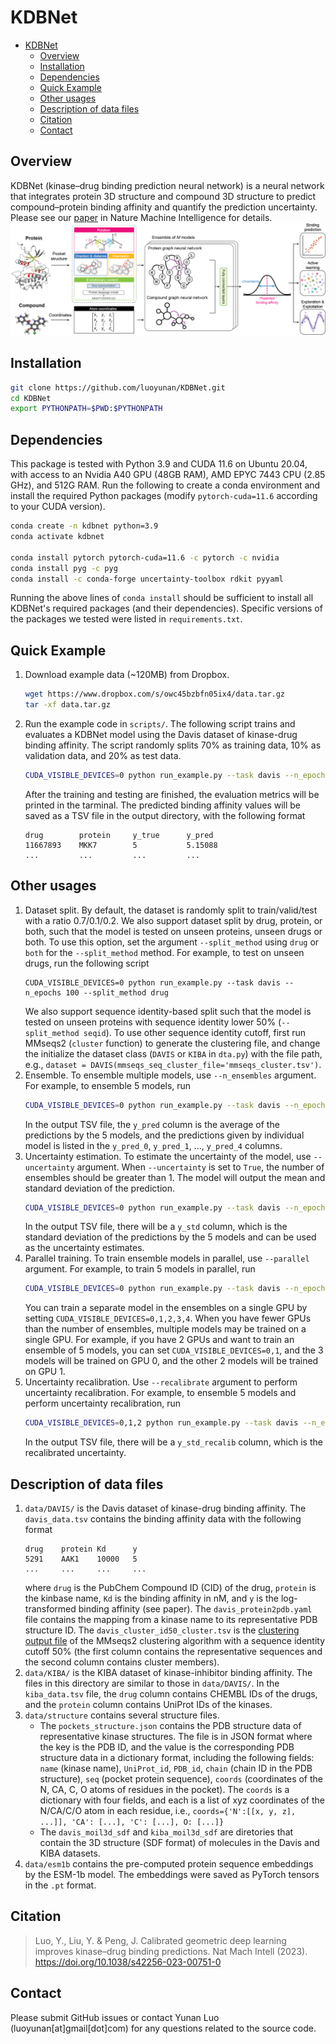 # KDBNet
- [KDBNet](#kdbnet)
  - [Overview](#overview)
  - [Installation](#installation)
  - [Dependencies](#dependencies)
  - [Quick Example](#quick-example)
  - [Other usages](#other-usages)
  - [Description of data files](#description-of-data-files)
  - [Citation](#citation)
  - [Contact](#contact)

## Overview
KDBNet (kinase–drug binding prediction neural network) is a neural network that integrates protein 3D structure and compound 3D structure to predict compound–protein binding affinity and quantify the prediction uncertainty. Please see our [paper](https://rdcu.be/dqpHa) in Nature Machine Intelligence for details.
![KDBNet](doc/overview.png)
## Installation
```bash
git clone https://github.com/luoyunan/KDBNet.git
cd KDBNet
export PYTHONPATH=$PWD:$PYTHONPATH
```
## Dependencies
This package is tested with Python 3.9 and CUDA 11.6 on Ubuntu 20.04, with access to an Nvidia A40 GPU (48GB RAM), AMD EPYC 7443 CPU (2.85 GHz), and 512G RAM. Run the following to create a conda environment and install the required Python packages (modify `pytorch-cuda=11.6` according to your CUDA version). 
```bash
conda create -n kdbnet python=3.9
conda activate kdbnet

conda install pytorch pytorch-cuda=11.6 -c pytorch -c nvidia
conda install pyg -c pyg
conda install -c conda-forge uncertainty-toolbox rdkit pyyaml
```
Running the above lines of `conda install` should be sufficient to install all  KDBNet's required packages (and their dependencies). Specific versions of the packages we tested were listed in `requirements.txt`.
## Quick Example
1. Download example data (~120MB) from Dropbox.
    ```bash
    wget https://www.dropbox.com/s/owc45bzbfn05ix4/data.tar.gz
    tar -xf data.tar.gz
    ```
2. Run the example code in `scripts/`. The following script trains and evaluates a KDBNet model using the Davis dataset of kinase-drug binding affinity. The script randomly splits 70% as training data, 10% as validation data, and 20% as test data.
    ```bash
    CUDA_VISIBLE_DEVICES=0 python run_example.py --task davis --n_epochs 100 --output_dir ../output/davis --save_prediction
    ```
    After the training and testing are finished, the evaluation metrics will be printed in the tarminal. The predicted binding affinity values will be saved as a TSV file in the output directory, with the following format
    ```
    drug	    protein	    y_true	    y_pred
    11667893	MKK7	    5	        5.15088
    ...         ...         ...         ...
    ```
## Other usages
1. Dataset split. By default, the dataset is randomly split to train/valid/test with a ratio 0.7/0.1/0.2. We also support dataset split by drug, protein, or both, such that the model is tested on unseen proteins, unseen drugs or both. To use this option, set the argument `--split_method` using `drug` or `both` for the `--split_method` method. For example, to test on unseen drugs, run the following script
    ```
    CUDA_VISIBLE_DEVICES=0 python run_example.py --task davis --n_epochs 100 --split_method drug
    ```
    We also support sequence identity-based split such that the model is tested on unseen proteins with sequence identity lower 50% (`--split_method seqid`). To use other sequence identity cutoff, first run MMseqs2 (`cluster` function) to generate the clustering file, and change the initialize the dataset class (`DAVIS` or `KIBA` in `dta.py`) with the file path, e.g., `dataset = DAVIS(mmseqs_seq_cluster_file='mmseqs_cluster.tsv')`.
2. Ensemble. To ensemble multiple models, use `--n_ensembles` argument. For example, to ensemble 5 models, run
    ```bash
    CUDA_VISIBLE_DEVICES=0 python run_example.py --task davis --n_epochs 100 --n_ensembles 5 --output_dir ../output/davis_ens --save_prediction
    ```
    In the output TSV file, the `y_pred` column is the average of the predictions by the 5 models, and the predictions given by individual model is listed in the `y_pred_0`, `y_pred_1`, ..., `y_pred_4` columns.
3. Uncertainty estimation. To estimate the uncertainty of the model, use `--uncertainty` argument. When `--uncertainty` is set to `True`, the number of ensembles should be greater than 1. The model will output the mean and standard deviation of the prediction.
    ```bash
    CUDA_VISIBLE_DEVICES=0 python run_example.py --task davis --n_epochs 100 --n_ensembles 5 --uncertainty --output_dir ../output/davis_unc --save_prediction
    ```
    In the output TSV file, there will be a `y_std` column, which is the standard deviation of the predictions by the 5 models and can be used as the uncertainty estimates.
4. Parallel training. To train ensemble models in parallel, use `--parallel` argument. For example, to train 5 models in parallel, run
    ```bash
    CUDA_VISIBLE_DEVICES=0 python run_example.py --task davis --n_epochs 100 --n_ensembles 5 --uncertainty --parallel
    ```
    You can train a separate model in the ensembles on a single GPU by setting `CUDA_VISIBLE_DEVICES=0,1,2,3,4`. When you have fewer GPUs than the number of ensembles, multiple models may be trained on a single GPU. For example, if you have 2 GPUs and want to train an ensemble of 5 models, you can set `CUDA_VISIBLE_DEVICES=0,1`, and the 3 models will be trained on GPU 0, and the other 2 models will be trained on GPU 1.
5. Uncertainty recalibration. Use `--recalibrate` argument to perform uncertainty recalibration. For example, to ensemble 5 models and perform uncertainty recalibration, run
    ```bash
    CUDA_VISIBLE_DEVICES=0,1,2 python run_example.py --task davis --n_epochs 100 --n_ensembles 5 --uncertainty --parallel --recalibrate --output_dir ../output/davis_recal --save_prediction
    ```
    In the output TSV file, there will be a `y_std_recalib` column, which is the recalibrated uncertainty.

## Description of data files
1. `data/DAVIS/` is the Davis dataset of kinase-drug binding affinity. The `davis_data.tsv` contains the binding affinity data with the following format
    ```
    drug	protein	Kd	    y
    5291	AAK1	10000	5
    ...     ...     ...     ...
    ```
    where `drug` is the PubChem Compound ID (CID) of the drug, `protein` is the kinbase name, `Kd` is the binding affinity in nM, and `y` is the log-transformed binding affinity (see paper). The `davis_protein2pdb.yaml` file contains the mapping from a kinase name to its representative PDB structure ID. The `davis_cluster_id50_cluster.tsv` is the [clustering output file](https://github.com/soedinglab/MMseqs2/wiki#cluster-tsv-format) of the MMseqs2 clustering algorithm with a sequence identity cutoff 50% (the first column contains the representative sequences and the second column contains cluster members).
2. `data/KIBA/` is the KIBA dataset of kinase-inhibitor binding affinity. The files in this directory are similar to those in `data/DAVIS/`. In the `kiba_data.tsv` file, the `drug` column contains CHEMBL IDs of the drugs, and the `protein` column contains UniProt IDs of the kinases.
3. `data/structure` contains several structure files. 
    - The `pockets_structure.json` contains the PDB structure data of representative kinase structures. The file is in JSON format where the key is the PDB ID, and the value is the corresponding PDB structure data in a dictionary format, including the following fields: `name` (kinase name), `UniProt_id`, `PDB_id`, `chain` (chain ID in the PDB structure), `seq` (pocket protein sequence), `coords` (coordinates of the N, CA, C, O atoms of residues in the pocket). The `coords` is a dictionary with four fields, and each is a list of xyz coordinates of the N/CA/C/O atom in each residue, i.e., `coords={'N':[[x, y, z], ...]], 'CA': [...], 'C': [...], O: [...]}`
    - The `davis_moil3d_sdf` and `kiba_moil3d_sdf` are diretories that contain the 3D structure (SDF format) of molecules in the Davis and KIBA datasets.
4. `data/esm1b` contains the pre-computed protein sequence embeddings by the ESM-1b model. The embeddings were saved as PyTorch tensors in the `.pt` format. 

## Citation
> Luo, Y., Liu, Y. & Peng, J. Calibrated geometric deep learning improves kinase–drug binding predictions. Nat Mach Intell (2023). https://doi.org/10.1038/s42256-023-00751-0

## Contact
Please submit GitHub issues or contact Yunan Luo (luoyunan[at]gmail[dot]com) for any questions related to the source code.